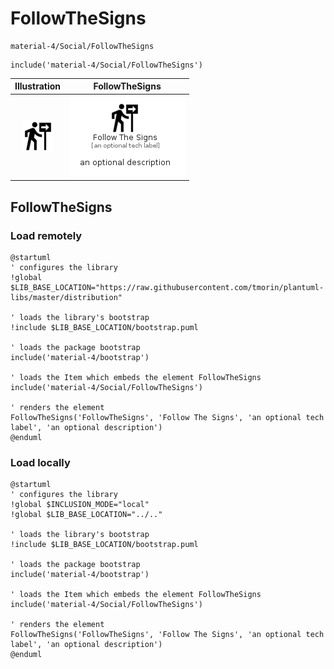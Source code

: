 # FollowTheSigns


```text
material-4/Social/FollowTheSigns
```

```text
include('material-4/Social/FollowTheSigns')
```



| Illustration | FollowTheSigns |
| :---: | :---: |
| ![illustration for Illustration](../../material-4/Social/FollowTheSigns.png) | ![illustration for FollowTheSigns](../../material-4/Social/FollowTheSigns.Local.png) |




## FollowTheSigns

### Load remotely
```plantuml
@startuml
' configures the library
!global $LIB_BASE_LOCATION="https://raw.githubusercontent.com/tmorin/plantuml-libs/master/distribution"

' loads the library's bootstrap
!include $LIB_BASE_LOCATION/bootstrap.puml

' loads the package bootstrap
include('material-4/bootstrap')

' loads the Item which embeds the element FollowTheSigns
include('material-4/Social/FollowTheSigns')

' renders the element
FollowTheSigns('FollowTheSigns', 'Follow The Signs', 'an optional tech label', 'an optional description')
@enduml
```

### Load locally
```plantuml
@startuml
' configures the library
!global $INCLUSION_MODE="local"
!global $LIB_BASE_LOCATION="../.."

' loads the library's bootstrap
!include $LIB_BASE_LOCATION/bootstrap.puml

' loads the package bootstrap
include('material-4/bootstrap')

' loads the Item which embeds the element FollowTheSigns
include('material-4/Social/FollowTheSigns')

' renders the element
FollowTheSigns('FollowTheSigns', 'Follow The Signs', 'an optional tech label', 'an optional description')
@enduml
```


